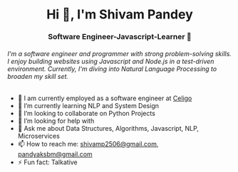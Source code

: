 <h1 align="center">Hi 👋, I'm Shivam Pandey</h1>
<h3 align="center">Software Engineer-Javascript-Learner 🤖</h3>

<h6> I'm a software engineer and programmer with strong problem-solving skills. I enjoy building websites using Javascript and Node.js in a test-driven environment. Currently, I'm diving into Natural Language Processing to broaden my skill set. </h6>

- 🔭 I am currently employed as a software engineer at <a href='https://www.celigo.com/'> Celigo </a>
- 🌱 I’m currently learning NLP and System Design
- 👯 I’m looking to collaborate on Python Projects
- 🤔 I’m looking for help with 
- 💬 Ask me about Data Structures, Algorithms, Javascript, NLP, Microservices
- 📫 How to reach me: shivamp2506@gmail.com, pandyaksbm@gmail.com
- ⚡ Fun fact: Talkative
